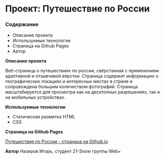 # Проект: Путешествие по России

### Содержание

- Описание проекта
- Используемые технологии
- Страница на Github Pages
- Автор

**Описание проекта**

Веб-страница о путешествиях по россии, свёрстанная с применением адаптивной и отзывчивой вёрстки.
Страница содержит информацию о географических локациях и интересных местах в стране и сопровождена
большим количеством фотографий.
Страница масштабируется для просмотра как на десктопных разрешениях, так и на мобильных устройствах.

**Используемые технологии**

- Статическая разметка HTML
- CSS

**Страница на Github Pages**

[Путешествия по России - страница на Github.io](https://igornk.github.io/russian-travel/)

**Автор**
Назиров Игорь, студент 21-Snow группы Web+
